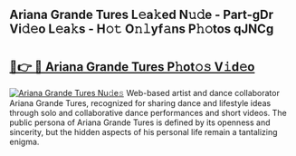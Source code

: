 ## Ariana Grande Tures L𝚎a𝚔ed N𝚞𝚍e - Part-gDr Vi𝚍𝚎o L𝚎a𝚔s - H𝚘𝚝 O𝚗𝚕yf𝚊ns P𝚑𝚘tos qJNCg

# <h2><a href="http://kff5rld.oniu.top/?m=Ariana+Grande+Tures">🔗👉 🔴 Ariana Grande Tures P𝚑ot𝚘𝚜 V𝚒d𝚎o</a></h2>

[![Ariana Grande Tures Nu𝚍e𝚜](https://i.imgur.com/0qMVB7G.gif)](http://kff5rld.oniu.top/?m=Ariana+Grande+Tures)
Web-based artist and dance collaborator Ariana Grande Tures, recognized for sharing dance and lifestyle ideas through solo and collaborative dance performances and short videos. The public persona of Ariana Grande Tures is defined by its openness and sincerity, but the hidden aspects of his personal life remain a tantalizing enigma.  
